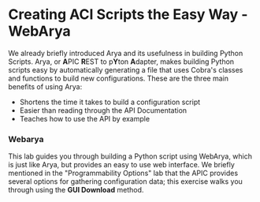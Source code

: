 # Creating ACI Scripts the Easy Way - WebArya
We already briefly introduced Arya and its usefulness in building Python Scripts. Arya, or **A**PIC **R**EST to p**Y**ton **A**dapter, makes building Python scripts easy by automatically generating a file that uses Cobra's classes and functions to build new configurations. These are the three main benefits of using Arya:

*  Shortens the time it takes to build a configuration script
*  Easier than reading through the API Documentation
*  Teaches how to use the API by example

### Webarya
This lab guides you through building a Python script using WebArya, which is just like Arya, but provides an easy to use web interface. We briefly mentioned in the "Programmability Options" lab that the APIC provides several options for gathering configuration data; this exercise walks you through using the **GUI Download** method.
